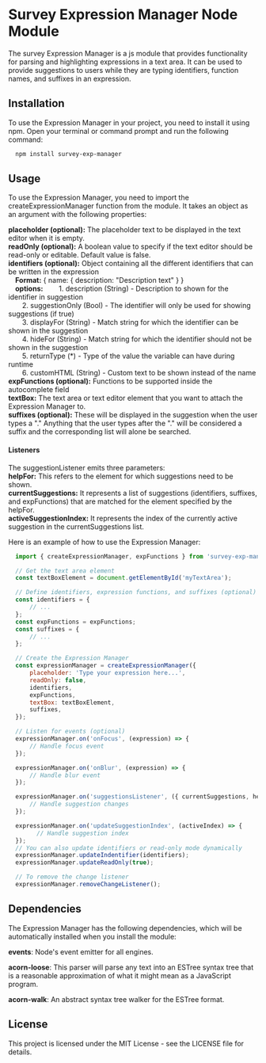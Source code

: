 # Survey Expression Manager Node Module
The survey Expression Manager is a js module that provides functionality for parsing and highlighting expressions in a text area. It can be used to provide suggestions to users while they are typing identifiers, function names, and suffixes in an expression.

## Installation
  To use the Expression Manager in your project, you need to install it using npm. Open your terminal or command prompt and run the following command:
```bash
  npm install survey-exp-manager
```

## Usage
  To use the Expression Manager, you need to import the createExpressionManager function from the module. It takes an object as an argument with the following properties:

  **placeholder (optional):** The placeholder text to be displayed in the text editor when it is empty.  
  **readOnly (optional):** A boolean value to specify if the text editor should be read-only or editable. Default value is false.  
  **identifiers (optional):** Object containing all the different identifiers that can be written in the expression  
    &emsp;**Format:** { name: { description: "Description text" } }  
    &emsp;**options:**
        &emsp;&emsp;1. description (String) - Description to shown for the identifier in suggestion  
        &emsp;&emsp;2. suggestionOnly (Bool) - The identifier will only be used for showing suggestions (if true)  
        &emsp;&emsp;3. displayFor (String) - Match string for which the identifier can be shown in the suggestion  
        &emsp;&emsp;4. hideFor (String) - Match string for which the identifier should not be shown in the suggestion  
        &emsp;&emsp;5. returnType (*) - Type of the value the variable can have during runtime  
        &emsp;&emsp;6. customHTML (String) - Custom text to be shown instead of the name   
  **expFunctions (optional):** Functions to be supported inside the autocomplete field  
  **textBox:** The text area or text editor element that you want to attach the Expression Manager to.  
  **suffixes (optional):** These will be displayed in the suggestion when the user types a "."
      Anything that the user types after the "." will be considered a suffix and the corresponding list 
      will alone be searched.  
#### Listeners
  The suggestionListener emits three parameters:  
  **helpFor:** This refers to the element for which suggestions need to be shown.  
  **currentSuggestions:** It represents a list of suggestions (identifiers, suffixes, and expFunctions) that are matched for the element specified by the helpFor.  
  **activeSuggestionIndex:** It represents the index of the currently active suggestion in the currentSuggestions list.

Here is an example of how to use the Expression Manager:
```javascript
  import { createExpressionManager, expFunctions } from 'survey-exp-manager';

  // Get the text area element
  const textBoxElement = document.getElementById('myTextArea');

  // Define identifiers, expression functions, and suffixes (optional)
  const identifiers = { 
      // ... 
  };
  const expFunctions = expFunctions;
  const suffixes = {
      // ...
  };

  // Create the Expression Manager
  const expressionManager = createExpressionManager({
      placeholder: 'Type your expression here...',
      readOnly: false,
      identifiers,
      expFunctions,
      textBox: textBoxElement,
      suffixes,
  });

  // Listen for events (optional)
  expressionManager.on('onFocus', (expression) => {
      // Handle focus event
  });

  expressionManager.on('onBlur', (expression) => {
      // Handle blur event
  });

  expressionManager.on('suggestionsListener', ({ currentSuggestions, helpFor, activeSuggestionIndex }) => {
      // Handle suggestion changes
  });

  expressionManager.on('updateSuggestionIndex', (activeIndex) => {
        // Handle suggestion index
  });
  // You can also update identifiers or read-only mode dynamically
  expressionManager.updateIndentifier(identifiers);
  expressionManager.updateReadOnly(true);

  // To remove the change listener
  expressionManager.removeChangeListener();
  ```
## Dependencies
  The Expression Manager has the following dependencies, which will be automatically installed when you install the module:

  **events**: Node's event emitter for all engines.

  **acorn-loose**: This parser will parse any text into an ESTree syntax tree that is a reasonable approximation of what it might mean as a JavaScript program.

  **acorn-walk**: An abstract syntax tree walker for the ESTree format.

## License
  This project is licensed under the MIT License - see the LICENSE file for details.
